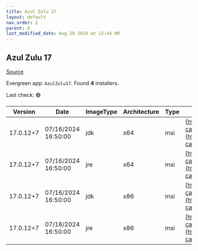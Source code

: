 ```yaml
---
title: Azul Zulu 17
layout: default
nav_order: 2
parent: A
last_modified_date: Aug 20 2024 at 12:44 AM
---
```


## Azul Zulu 17

[Source](https://www.azul.com/downloads/#zulu)

Evergreen app: `AzulZulu17`. Found **4** installers.

Last check: 🟢

| Version   | Date                | ImageType | Architecture | Type | URI                                                                                                                                            |
| --------- | ------------------- | --------- | ------------ | ---- | ---------------------------------------------------------------------------------------------------------------------------------------------- |
| 17.0.12+7 | 07/16/2024 16:50:00 | jdk       | x64          | msi  | [https://cdn.azul.com/zulu/bin/zulu17.52.17-ca-jdk17.0.12-win_x64.msi](https://cdn.azul.com/zulu/bin/zulu17.52.17-ca-jdk17.0.12-win_x64.msi)   |
| 17.0.12+7 | 07/16/2024 16:50:00 | jre       | x64          | msi  | [https://cdn.azul.com/zulu/bin/zulu17.52.17-ca-jre17.0.12-win_x64.msi](https://cdn.azul.com/zulu/bin/zulu17.52.17-ca-jre17.0.12-win_x64.msi)   |
| 17.0.12+7 | 07/16/2024 16:50:00 | jdk       | x86          | msi  | [https://cdn.azul.com/zulu/bin/zulu17.52.17-ca-jdk17.0.12-win_i686.msi](https://cdn.azul.com/zulu/bin/zulu17.52.17-ca-jdk17.0.12-win_i686.msi) |
| 17.0.12+7 | 07/16/2024 16:50:00 | jre       | x86          | msi  | [https://cdn.azul.com/zulu/bin/zulu17.52.17-ca-jre17.0.12-win_i686.msi](https://cdn.azul.com/zulu/bin/zulu17.52.17-ca-jre17.0.12-win_i686.msi) |
